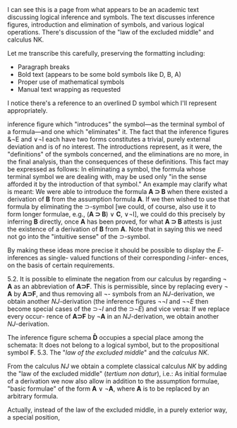 <thinking>
I can see this is a page from what appears to be an academic text discussing logical inference and symbols. The text discusses inference figures, introduction and elimination of symbols, and various logical operations. There's discussion of the "law of the excluded middle" and calculus NK. 

Let me transcribe this carefully, preserving the formatting including:
- Paragraph breaks
- Bold text (appears to be some bold symbols like D, B, A)
- Proper use of mathematical symbols
- Manual text wrapping as requested

I notice there's a reference to an overlined D symbol which I'll represent appropriately.
</thinking>

inference figure which "introduces" the symbol—as
the terminal symbol of a formula—and one which
"eliminates" it. The fact that the inference figures
&¬E and ∨¬I each have two forms constitutes a
trivial, purely external deviation and is of no
interest. The introductions represent, as it were, the
"definitions" of the symbols concerned, and the
eliminations are no more, in the final analysis, than
the consequences of these definitions. This fact may
be expressed as follows: In eliminating a symbol,
the formula whose terminal symbol we are dealing
with, may be used only "in the sense afforded
it by the introduction of that symbol." An example
may clarify what is meant: We were able to
introduce the formula **A ⊃ B** when there existed a
derivation of **B** from the assumption formula **A**. If
we then wished to use that formula by eliminating
the ⊃-symbol [we could, of course, also use it to
form longer formulae, e.g., (**A ⊃ B**) ∨ **C**, ∨¬I], we
could do this precisely by inferring **B** directly, once
**A** has been proved, for what **A ⊃ B** attests is just
the existence of a derivation of **B** from **A**. Note that
in saying this we need not go into the "intuitive
sense" of the ⊃-symbol.

By making these ideas more precise it should be
possible to display the *E*-inferences as single-
valued functions of their corresponding *I*-infer-
ences, on the basis of certain requirements.

5.2. It is possible to eliminate the negation from
our calculus by regarding ¬ **A** as an abbreviation
of **A⊃F**. This is permissible, since by replacing
every ¬ **A** by **A⊃F**, and thus removing all ¬-
symbols from an *NJ*-derivation, we obtain another
*NJ*-derivation (the inference figures ¬¬*I* and
¬¬*E* then become special cases of the ⊃¬*I* and the
⊃¬*E*) and vice versa: If we replace every occur-
rence of **A⊃F** by ¬**A** in an *NJ*-derivation, we
obtain another *NJ*-derivation.

The inference figure schema **D̄** occupies a special
place among the schemata: It does not belong to a
logical symbol, but to the propositional symbol **F**.
5.3. The "*law of the excluded middle*" and the
*calculus NK*.

From the calculus *NJ* we obtain a complete
classical calculus *NK* by adding the "law of the
excluded middle" (*tertium non datur*), i.e.: As
initial formulae of a derivation we now also allow
in addition to the assumption formulae, "basic
formulae" of the form **A** ∨ ¬**A**, where **A** is to be
replaced by an arbitrary formula.

Actually, instead of the law of the excluded
middle, in a purely exterior way, a special position,
